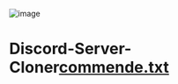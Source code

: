 ![image](https://user-images.githubusercontent.com/100943960/156770110-0b5c6385-1ea4-4742-874e-d32a531aacc1.png)
# Discord-Server-Cloner[commende.txt](https://github.com/ChrisSw53/Discord-Server-Cloner/files/8186118/commende.txt)
